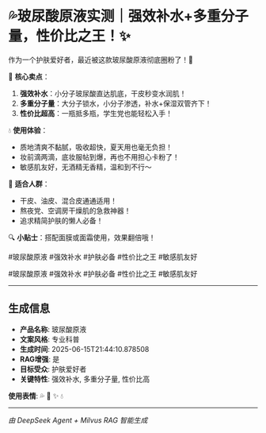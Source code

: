 # 💦玻尿酸原液实测｜强效补水+多重分子量，性价比之王！✨

作为一个护肤爱好者，最近被这款玻尿酸原液彻底圈粉了！🌊

🌟 **核心卖点**：
1. **强效补水**：小分子玻尿酸直达肌底，干皮秒变水润肌！
2. **多重分子量**：大分子锁水，小分子渗透，补水+保湿双管齐下！
3. **性价比超高**：一瓶抵多瓶，学生党也能轻松入手！

💧 **使用体验**：
- 质地清爽不黏腻，吸收超快，夏天用也毫无负担！
- 妆前滴两滴，底妆服帖到爆，再也不用担心卡粉了！
- 敏感肌友好，无酒精无香精，温和到不行～

🌿 **适合人群**：
- 干皮、油皮、混合皮通通适用！
- 熬夜党、空调房干燥肌的急救神器！
- 追求精简护肤的懒人必备！

🔍 **小贴士**：搭配面膜或面霜使用，效果翻倍哦！

#玻尿酸原液 #强效补水 #护肤必备 #性价比之王 #敏感肌友好

#玻尿酸原液 #强效补水 #护肤必备 #性价比之王 #敏感肌友好

---

## 生成信息

- **产品名称**: 玻尿酸原液
- **文案风格**: 专业科普
- **生成时间**: 2025-06-15T21:44:10.878508
- **RAG增强**: 是
- **目标受众**: 护肤爱好者
- **关键特性**: 强效补水, 多重分子量, 性价比高

**使用表情**: 💦 🌊 ✨ 💧

---
*由 DeepSeek Agent + Milvus RAG 智能生成*